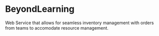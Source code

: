 # BeyondLearning
Web Service that allows for seamless inventory management with orders from teams to accomodate resource management.
